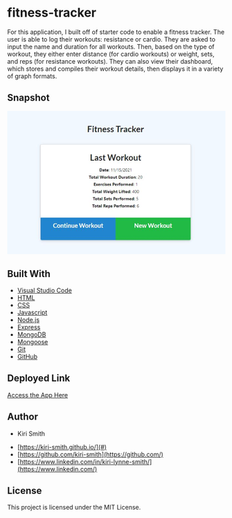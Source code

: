 # fitness-tracker

For this application, I built off of starter code to enable a fitness tracker.  The user is able to log their workouts: resistance or cardio.  They are asked to input the name and duration for all workouts.  Then, based on the type of workout, they either enter distance (for cardio workouts) or weight, sets, and reps (for resistance workouts).  They can also view their dashboard, which stores and compiles their workout details, then displays it in a variety of graph formats.

## Snapshot

<img src="assets\Snip.JPG" alt="Screenshot of Fitness Tracker Application">

## Built With

* [Visual Studio Code](https://code.visualstudio.com/)
* [HTML](https://developer.mozilla.org/en-US/docs/Web/HTML)
* [CSS](https://developer.mozilla.org/en-US/docs/Web/CSS)
* [Javascript](https://www.javascript.com/) 
* [Node.js](https://nodejs.org/en/)
* [Express](https://www.npmjs.com/package/express)
* [MongoDB](https://www.mongodb.com/)
* [Mongoose](https://mongoosejs.com/)
* [Git](https://git-scm.com/) 
* [GitHub](github.com)

## Deployed Link

[Access the App Here](https://fast-shore-48366.herokuapp.com/)

## Author

* Kiri Smith 

- [https://kiri-smith.github.io/](#)
- [https://github.com/kiri-smith](https://github.com/)
- [https://www.linkedin.com/in/kiri-lynne-smith/](https://www.linkedin.com/)

## License

This project is licensed under the MIT License.